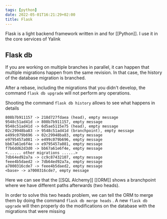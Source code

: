 ```yaml
---
tags: [python]
date: 2022-05-01T16:21:29+02:00
title: Flask
---
```

Flask is a light backend framework written in and for [[Python]]. I use it in the core services of Yalink

## Flask db
If you are working on multiple branches in parallel, it can happen that multiple migrations happen from the same revision. In that case, the history of the database migration is branched.

After a rebase, including the migrations that you didn't develop, the command `flask db upgrade` will not perform any operations.

Shooting the command `flask db history` allows to see what happens in details
```
808b7b911157 -> 218d727fdaea (head), empty message
9548c51ad41d -> 808b7b911157, empty message
9548c51ad41d -> 6d5ae5115e75 (head), empty message
02c29948ba83 -> 9548c51ad41d (branchpoint), empty message
e499c079b696 -> 02c29948ba83, empty message
e9795457a081 -> e499c079b696, empty message
bb67a61e6f4e -> e9795457a081, empty message
f7b6dd62d3d0 -> bb67a61e6f4e, empty message
<...... other migrations ......>
7db64ed92a7a -> cc9c87432107, empty message
feee4b5daed2 -> 7db64ed92a7a, empty message
a7000316cde7 -> feee4b5daed2, empty message
<base> -> a7000316cde7, empty message
```
Here we can see that the [[SQL Alchemy]] [[ORM]] shows a branchpoint where we have different paths afterwards (two heads).

In order to solve this two heads problem, we can tell the ORM to merge them by doing the command `flask db merge heads` . A new `flask db upgrade` will then properly do the modifications on the database with the migrations that were missing